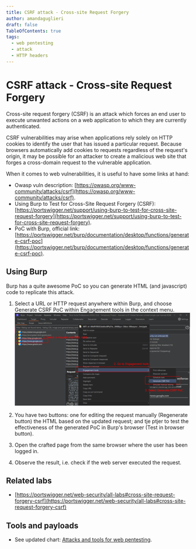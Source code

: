 ```yaml
---
title: CSRF attack - Cross-site Request Forgery
author: amandaguglieri
draft: false
TableOfContents: true
tags:
  - web pentesting
  - attack
  - HTTP headers
---
```


# CSRF attack - Cross-site Request Forgery

Cross-site request forgery (CSRF) is an attack which forces an end user to execute unwanted actions on a web application to which they are currently authenticated.

CSRF vulnerabilities may arise when applications rely solely on HTTP cookies to identify the user that has issued a particular request. Because browsers automatically add cookies to requests regardless of the request's origin, it may be possible for an attacker to create a malicious web site that forges a cross-domain request to the vulnerable application.

When it comes to web vulnerabilities, it is useful to have some links at hand:

+ Owasp vuln description: [https://owasp.org/www-community/attacks/csrf](https://owasp.org/www-community/attacks/csrf).
+ Using Burp to Test for Cross-Site Request Forgery (CSRF): [https://portswigger.net/support/using-burp-to-test-for-cross-site-request-forgery](https://portswigger.net/support/using-burp-to-test-for-cross-site-request-forgery).
+ PoC with Burp, official link: [https://portswigger.net/burp/documentation/desktop/functions/generate-csrf-poc](https://portswigger.net/burp/documentation/desktop/functions/generate-csrf-poc).

## Using Burp 

Burp has a quite awesome PoC so you can generate HTML (and javascript) code to replicate this attack.

1. Select a URL or HTTP request anywhere within Burp, and choose Generate CSRF PoC within Engagement tools in the context menu. 
![Step 1](img/csrf-1.png)


2. You have two buttons: one for editing the request manually (Regenerate button) the HTML based on the updated request; and tje ptjer to test the effectiveness of the generated PoC in Burp's browser (Test in browser button).

3. Open the crafted page from the same browser where the user has been logged in.

4. Observe the result, i.e. check if the web server executed the request.


## Related labs

+ [https://portswigger.net/web-security/all-labs#cross-site-request-forgery-csrf](https://portswigger.net/web-security/all-labs#cross-site-request-forgery-csrf)



## Tools and payloads 

- See updated chart: [Attacks and tools for web pentesting](web-exploitation.md).



